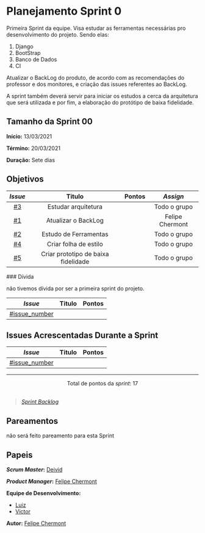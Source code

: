 # Planejamento Sprint 0
Primeira Sprint da equipe. Visa estudar as ferramentas necessárias pro desenvolvimento do projeto. Sendo elas:
1. Django
2. BootStrap
3. Banco de Dados
4. CI

Atualizar o BackLog do produto, de acordo com as recomendações do professor e dos monitores, e criação das issues referentes ao BackLog.

A sprint também deverá servir para iniciar os estudos a cerca da arquitetura que será utilizada e por fim, a elaboração do protótipo de baixa fidelidade.

## Tamanho da Sprint 00
**Início:** 13/03/2021

**Término:** 20/03/2021

**Duração:** Sete dias

## Objetivos

<div class="full-width">

|     *Issue*      | Titulo |    Pontos   |     *Assign*     |
|:----------------:|:------:|:-----------:|:----------------:|
| [#3](https://github.com/AvaInsta/docs/issues/3) | Estudar arquitetura  |  | Todo o grupo |
| [#1](https://github.com/AvaInsta/docs/issues/1) | Atualizar o BackLog  |  | Felipe Chermont |
| [#2](https://github.com/AvaInsta/docs/issues/2) | Estudo de Ferramentas  |  | Todo o grupo |
| [#4](https://github.com/AvaInsta/docs/issues/4) | Criar folha de estilo  |  | Todo o grupo |
| [#5](https://github.com/AvaInsta/docs/issues/5) | Criar prototipo de baixa fidelidade  |  | Todo o grupo |
</div>
### Dívida

não tivemos dívida por ser a primeira sprint do projeto.


|     *Issue*      | Titulo |    Pontos   |
|:----------------:|:------:|:-----------:|
| [#issue_number](https://github.com/fga-eps-mds/2020.2-Lend.it/issues/issue_number) |  |  |

## Issues Acrescentadas Durante a Sprint  

|     *Issue*      | Titulo |    Pontos   |
|:----------------:|:------:|:-----------:|
| [#issue_number](https://github.com/fga-eps-mds/2020.2-Lend.it/issues/issue_number) |  |  |
***

<div style="text-align: center"> Total de pontos da <i>sprint</i>: 17 </div> <br>

<!---Colocar no link abaixo as issues alocadas no milestone da Sprint--->
> [_Sprint_ _Backlog_](https://github.com/AvaInsta/docs/milestone/2)  

## Pareamentos
não será feito pareamento para esta Sprint

## Papeis

***Scrum Master*:** [Deivid](https://github.com/kabalzin)

***Product Manager*:** [Felipe Chermont](https://github.com/chermont04)

**Equipe de Desenvolvimento:**

- [Luiz]()
- [Victor](https://github.com/victor-rayan)


**Autor:** [Felipe Chermont](https://github.com/chermont04)
